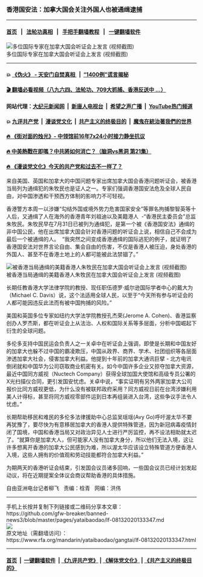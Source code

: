 ### 香港国安法：加拿大国会关注外国人也被通缉逮捕
------------------------

#### [首页](https://github.com/gfw-breaker/banned-news3/blob/master/README.md) &nbsp;&nbsp;|&nbsp;&nbsp; [法轮功真相](https://github.com/begood0513/basic/blob/master/README.md)  &nbsp;&nbsp;|&nbsp;&nbsp; [手把手翻墙教程](https://github.com/gfw-breaker/guides/wiki)  &nbsp;&nbsp;|&nbsp;&nbsp; [一键翻墙软件](https://github.com/gfw-breaker/nogfw/blob/master/README.md)  



<div id="headerimg">
 <img alt="多位国际专家在加拿大国会听证会上发言  (视频截图)" src="https://www.rfa.org/mandarin/yataibaodao/gangtai/lf-08132020133347.html/Pic1.jpg/@@images/bfe48fc6-6403-44a6-99a2-f54110844fa1.jpeg" title="多位国际专家在加拿大国会听证会上发言  (视频截图)"/>
 <div id="headerimgcontents">
  <div id="headerimgcaption">
   <span>
    多位国际专家在加拿大国会听证会上发言  (视频截图)
   </span>
   <!-- zoomattribute -->
  </div>
  <!-- headerimgcaption -->
 </div>
 <!-- headerimagecontents -->
</div>

<hr/>


#### 💥 [《伪火》 - 天安门自焚真相 ](http://141.164.51.119:10000/videos/blog/weihuo.html)&nbsp; |&nbsp; [“1400例”谎言揭秘  ](http://141.164.51.119:10000/videos/blog/jiexi1400.html)

#### [ 🎬  翻墙必看视频（八九六四、法轮功、709大抓捕、香港反送中 ...）](https://github.com/gfw-breaker/links/blob/master/banned.md)

#### 网站代理：[大纪元新闻网](http://167.172.10.89:10080/gb/) &nbsp;|&nbsp; [新唐人电视台](http://167.172.10.89:8808/gb/) &nbsp;|&nbsp; [希望之声广播](http://167.172.10.89/radio.html) &nbsp;|&nbsp; [YouTube热门频道](http://158.247.203.241/youtube.html)

#### 💥 [九评共产党](http://141.164.51.119:10000/videos/res/jiuping/)&nbsp; |&nbsp; [漫谈党文化](http://141.164.51.119:10000/videos/res/mtdwh/)&nbsp; |&nbsp; [共产主义的终极目的](http://141.164.51.119:10000/videos/res/zjmd/)&nbsp; |&nbsp; [魔鬼在統治著我們的世界](http://141.164.51.119:10000/videos/res/TheSpecter/)  

#### [ 🔥  《街对面的烛光》- 中领馆前16年7x24小时接力静坐抗议](http://141.164.51.119:10000/videos/news/../legend/index.html)

#### [ 🔥  中美熱戰在即嗎？中共將如何消亡？（脑洞vs黑洞 第21集）](http://141.164.51.119:10000/videos/news/brain01.html)

#### [ 🔥  《漫谈党文化》今天的共产党和过去不一样了？](http://141.164.51.119:10000/videos/news/../res/mtdwh/index.html)

<div id="storytext">
 <div>
  <div class="slot_header">
  </div>
 </div>
 <p>
  来自美国、英国和加拿大的中国问题专家出席加拿大国会香港问题听证会，被香港当局列为通缉犯的朱牧民也是证人之一。专家们强调香港国安法危及全球人民自由，对中国渗透和干预西方体制的影响力不可轻视。
 </p>
 <p>
  香港警方本周一以涉嫌“勾结外国或境外势力危害国家安全”等罪名拘捕黎智英等十人后，又通缉了人在海外的香港青年刘祖迪以及美籍港人  -“香港民主委员会”总监朱牧民。朱牧民早在7月31日已被列为通缉犯，是第一个被《香港国安法》通缉的非中国公民，他在出席加拿大国会针对香港问题的听证会上说，相信自己不会成为最后一个被通缉的人。  “我突然之间变成香港通缉的国际逃犯的例子，就证明了香港国安法对世界言论自由、集会自由的伤害，不仅是香港人被压迫，身处香港的外国人、甚至不在香港土地上的人都可能被此法禁锢了。”
 </p>
 <p>
  <div class="image-inline captioned" style="width:680px;">
   <div style="width:680px;">
    <img alt="被香港当局通缉的美籍香港人朱牧民在加拿大国会听证会上发言  (视频截图)" src="https://www.rfa.org/mandarin/yataibaodao/gangtai/lf-08132020133347.html/Pic2.jpg" title="被香港当局通缉的美籍香港人朱牧民在加拿大国会听证会上发言  (视频截图)"/>
   </div>
   <div class="image-caption">
    <span style="width:680px;">
     被香港当局通缉的美籍香港人朱牧民在加拿大国会听证会上发言  (视频截图)
    </span>
    <span class="copyright">
    </span>
   </div>
  </div>
 </p>
 <p>
 </p>
 <p>
  长期任教香港大学法律学院的教授、现任职伍德罗·威尔逊国际学者中心的戴大为（Michael C. Davis）说，这个法适用全球人民，以至于“今天所有参与听证会的人都可能因违反此法而有被中国拘捕的风险。”
 </p>
 <p>
  美国和英国多位专家如纽约大学法学院教授孔杰荣(Jerome A. Cohen)、香港监察创办人罗杰斯，都在听证会上从法治、人权和国际关系等多层面，分析中国崛起下衍生的全球问题。
 </p>
 <p>
 </p>
 <p>
 </p>
 <p>
  多伦多支持中国民运会负责人之一关卓中在听证会上强调，即使是长期和中国友好的加拿大也躲不过中国的霸凌欺压，中国从政界、商界、学术、社团组织等各层面渗透加拿大社会，侵害加拿大利益。他提到十年前的加拿大通讯巨擘 - 北方电讯倒闭就和中国华为公司窃取商业机密有关。如今中国许多企业又掠夺加拿大资源，最近中国同方威视（Nuctech Company）获得全球加国大使馆和高级专员公署的X光扫描仪合同，更引发国安忧虑。关卓中说，“事实证明有另外两家加拿大公司报价比同方威视更低，为什么没有被联邦政府采用？同方威视日前在台湾涉嫌利用美人计得标，甚至将同方威视零部件运到日本再组装进入台湾，这些争议手法令人忧虑。”
 </p>
 <p>
  长期帮助移民和难民的多伦多法律援助中心总监吴瑶瑶(Avy Go)呼吁渥太华不要再犹豫了，要尽快为有意移居加拿大的香港人提供特殊管道，因为新冠病毒疫情封闭了国境，中国和香港当局又对政治异见人士进行严厉监控，再不设法相助就太迟了。“就算你是加拿大人，但可能家人没有加拿大身分，所以他们无法入境，这让许多想离开香港的加拿大公民感到为难，所以渥太华应该设立特殊管道方便香港人入境，这些人拥有的价值观和劳动技能都符合加拿大利益。”
 </p>
 <p>
  为期两天的香港听证会结束，引发国会议员诸多回响，一些国会议员已经计划发起动议，将在近期提案全体议会商议帮助香港的具体措施。
 </p>
 <p>
 </p>
 <p>
  自由亚洲电台记者柳飞   责编：梒青   网编：洪伟
 </p>
</div>

<hr/>
手机上长按并复制下列链接或二维码分享本文章：<br/>
https://github.com/gfw-breaker/banned-news3/blob/master/pages/yataibaodao/lf-08132020133347.md <br/>
<a href='https://github.com/gfw-breaker/banned-news3/blob/master/pages/yataibaodao/lf-08132020133347.md'><img src='https://github.com/gfw-breaker/banned-news3/blob/master/pages/yataibaodao/lf-08132020133347.md.png'/></a> <br/>
原文地址（需翻墙访问）：https://www.rfa.org/mandarin/yataibaodao/gangtai/lf-08132020133347.html


------------------------
#### [首页](https://github.com/gfw-breaker/banned-news3/blob/master/README.md) &nbsp;|&nbsp; [一键翻墙软件](https://github.com/gfw-breaker/nogfw/blob/master/README.md) &nbsp;| [《九评共产党》](https://github.com/gfw-breaker/9ping.md/blob/master/README.md#九评之一评共产党是什么) | [《解体党文化》](https://github.com/gfw-breaker/jtdwh.md/blob/master/README.md) | [《共产主义的终极目的》](https://github.com/gfw-breaker/gczydzjmd.md/blob/master/README.md)


<img src='http://gfw-breaker.win/banned-news3/pages/yataibaodao/lf-08132020133347.md' width='0px' height='0px'/>